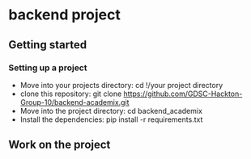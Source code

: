 # backend project

## Getting started

### Setting up a project

* Move into your projects directory: cd !/your project directory
* clone this repository: git clone https://github.com/GDSC-Hackton-Group-10/backend-academix.git
* Move into the project directory: cd backend_academix
* Install the dependencies: pip install -r requirements.txt

## Work on the project
